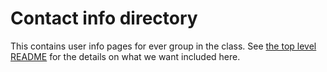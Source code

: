 # Contact info directory

This contains user info pages for ever group in the class. See
[the top level README](../README.md) for the details on what we want
included here.

